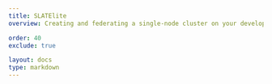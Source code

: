 ```yaml
---
title: SLATElite
overview: Creating and federating a single-node cluster on your development environment 

order: 40
exclude: true 

layout: docs
type: markdown
---
```

